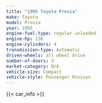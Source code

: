 ```yaml
---
title: "1995 Toyota Previa"
make: Toyota
model: Previa
year: 1995
engine-fuel-type: regular unleaded
engine-hp: 138
engine-cylinders: 4
transmission-type: Automatic
driven-wheels: all wheel drive
number-of-doors: 3
market-category: N/A
vehicle-size: Compact
vehicle-style: Passenger Minivan
---
```


{{< car_info >}}
